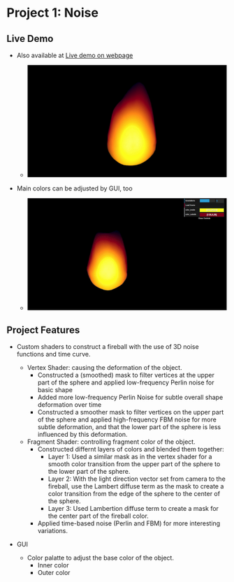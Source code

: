# Project 1: Noise
## Live Demo
 - Also available at [Live demo on webpage](https://cwncwncwn.github.io/CIS566-hw00-intro-base/)

     - ![](img/fireball_demo.gif)
 - Main colors can be adjusted by GUI, too
     - ![](img/fireball_gui.gif)

## Project Features
- Custom shaders to construct a fireball with the use of 3D noise functions and time curve.
    - Vertex Shader: causing the deformation of the object.
      - Constructed a (smoothed) mask to filter vertices at the upper part of the sphere and applied low-frequency Perlin noise for basic shape
      - Added more low-frequency Perlin Noise for subtle overall shape deformation over time
      - Constructed a smoother mask to filter vertices on the upper part of the sphere and applied high-frequency FBM noise for more subtle deformation, and that the lower part of the sphere is less influenced by this deformation.
    - Fragment Shader: controlling fragment color of the object. 
      - Constructed differnt layers of colors and blended them together:
        - Layer 1: Used a similar mask as in the vertex shader for a smooth color transition from the upper part of the sphere to the lower part of the sphere.
        - Layer 2: With the light direction vector set from camera to the fireball, use the Lambert diffuse term as the mask to create a color transition from the edge of the sphere to the center of the sphere.
        - Layer 3: Used Lambertion diffuse term to create a mask for the center part of the fireball color.
      - Applied time-based noise (Perlin and FBM) for more interesting variations. 

- GUI
    - Color palatte to adjust the base color of the object.
      - Inner color
      - Outer color
